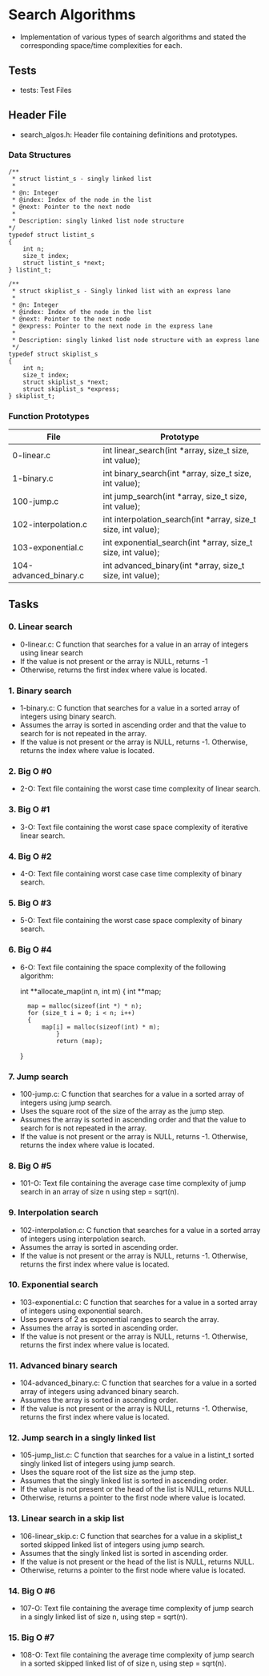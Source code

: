# Search Algorithms
  + Implementation of various types of search algorithms and stated the corresponding space/time complexities for each.

## Tests
  + tests: Test Files

## Header File
  + search_algos.h: Header file containing definitions and prototypes.

### Data Structures

	/**
	 * struct listint_s - singly linked list
	 *
	 * @n: Integer
	 * @index: Index of the node in the list
	 * @next: Pointer to the next node
	 *
	 * Description: singly linked list node structure
	*/
	typedef struct listint_s
	{
	    int n;
	    size_t index;
	    struct listint_s *next;
	} listint_t;
	
	/**
	 * struct skiplist_s - Singly linked list with an express lane
	 *
	 * @n: Integer
	 * @index: Index of the node in the list
	 * @next: Pointer to the next node
	 * @express: Pointer to the next node in the express lane
	 *
	 * Description: singly linked list node structure with an express lane
	 */
	typedef struct skiplist_s
	{
	    int n;
	    size_t index;
	    struct skiplist_s *next;
	    struct skiplist_s *express;
	} skiplist_t;


### Function Prototypes

| File | Prototype |
|------|-----------|
| 0-linear.c | int linear_search(int *array, size_t size, int value); |
| 1-binary.c | int binary_search(int *array, size_t size, int value); |
| 100-jump.c | int jump_search(int *array, size_t size, int value); |
| 102-interpolation.c | int interpolation_search(int *array, size_t size, int value); |
| 103-exponential.c | int exponential_search(int *array, size_t size, int value); |
| 104-advanced_binary.c | int advanced_binary(int *array, size_t size, int value); |

## Tasks 

### 0. Linear search
+ 0-linear.c: C function that searches for a value in an array of integers using linear search
+ If the value is not present or the array is NULL, returns -1
+ Otherwise, returns the first index where value is located.

### 1. Binary search
+ 1-binary.c: C function that searches for a value in a sorted array of integers using binary search.
+ Assumes the array is sorted in ascending order and that the value to search for is not repeated in the array.
+ If the value is not present or the array is NULL, returns -1. Otherwise, returns the index where value is located.

### 2. Big O #0
+ 2-O: Text file containing the worst case time complexity of linear search.

### 3. Big O #1
+ 3-O: Text file containing the worst case space complexity of iterative linear search.

### 4. Big O #2
+ 4-O: Text file containing worst case case time complexity of binary search.

### 5. Big O #3
+ 5-O: Text file containing the worst case space complexity of binary search.

### 6. Big O #4
+ 6-O: Text file containing the space complexity of the following algorithm:
	
	
	int **allocate_map(int n, int m)
	{
		int **map;
	
		map = malloc(sizeof(int *) * n);
		for (size_t i = 0; i < n; i++)
		{
			map[i] = malloc(sizeof(int) * m);
				}
				return (map);
	}
	
### 7. Jump search
+ 100-jump.c: C function that searches for a value in a sorted array of integers using jump search.
+ Uses the square root of the size of the array as the jump step.
+ Assumes the array is sorted in ascending order and that the value to search for is not repeated in the array.
+ If the value is not present or the array is NULL, returns -1. Otherwise, returns the index where value is located.

### 8. Big O #5
+ 101-O: Text file containing the average case time complexity of jump search in an array of size n using step = sqrt(n).

### 9. Interpolation search
+ 102-interpolation.c: C function that searches for a value in a sorted array of integers using interpolation search.
+ Assumes the array is sorted in ascending order.
+ If the value is not present or the array is NULL, returns -1. Otherwise, returns the first index where value is located.

### 10. Exponential search
+ 103-exponential.c: C function that searches for a value in a sorted array of integers using exponential search.
+ Uses powers of 2 as exponential ranges to search the array.
+ Assumes the array is sorted in ascending order.
+ If the value is not present or the array is NULL, returns -1. Otherwise, returns the first index where value is located.

### 11. Advanced binary search
+ 104-advanced_binary.c: C function that searches for a value in a sorted array of integers using advanced binary search.
+ Assumes the array is sorted in ascending order.
+ If the value is not present or the array is NULL, returns -1. Otherwise, returns the first index where value is located.

### 12. Jump search in a singly linked list
+ 105-jump_list.c: C function that searches for a value in a listint_t sorted singly linked list of integers using jump search.
+ Uses the square root of the list size as the jump step.
+ Assumes that the singly linked list is sorted in ascending order.
+ If the value is not present or the head of the list is NULL, returns NULL.
+ Otherwise, returns a pointer to the first node where value is located.

### 13. Linear search in a skip list
+ 106-linear_skip.c: C function that searches for a value in a skiplist_t sorted skipped linked list of integers using jump search.
+ Assumes that the singly linked list is sorted in ascending order.
+ If the value is not present or the head of the list is NULL, returns NULL.
+ Otherwise, returns a pointer to the first node where value is located.

### 14. Big O #6
+ 107-O: Text file containing the average time complexity of jump search in a singly linked list of size n, using step = sqrt(n).

### 15. Big O #7
+ 108-O: Text file containing the average time complexity of jump search in a sorted skipped linked list of of size n, using step = sqrt(n).
